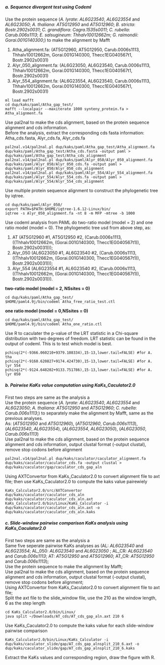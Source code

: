 ##### a. Sequence divergent test using Codeml 
Use the protein sequence (*A. lyrate*: *AL6G23540*, *AL6G23554* and *AL6G23050*; *A. thaliana*: *AT5G12950* and *AT5G12960*; *B. stricta*: *Bostr.2902s0031*; *C. grandiflora*: *Cagra.1535s0011*; *C. rubella*: *Carub.006s1113*; *E. salsugineum*: *Thhalv10012662m*; *G. raimondii: Gorai.001G140300*;) to make the alignment by Mafft   
1. Atha_alignment.fa: (AT5G12960, AT5G12950, Carub.0006s1113, Thhalv10012662m, Gorai.001G140300, Thecc1EG040567t1, Bostr.2902s0031)  
2. Alyr_050_alignment.fa: (AL6G23050, AL6G23540, Carub.0006s1113, Thhalv10012662m, Gorai.001G140300, Thecc1EG040567t1, Bostr.2902s0031)  
3. Alyr_554_alignment.fa: (AL6G23554, AL6G23540, Carub.0006s1113, Thhalv10012662m, Gorai.001G140300, Thecc1EG040567t1, Bostr.2902s0031)  
```
ml load mafft
cd dup/kaks/paml/Atha_gap_test/
mafft --localpair --maxiterate 1000 synteny_protein.fa > Atha_alignment.fa
```
Use pal2nal to make the cds alignment, based on the protein sequence alignment and cds information.  
Before the analysis, extract the corresponding cds fasta information: Atha_cds.fasta, Alyr_cds.fa, Alyr_cds.fa 
```
pal2nal.v14/pal2nal.pl dup/kaks/paml/Atha_gap_test/Atha_alignment.fa dup/kaks/paml/Atha_gap_test/Atha_cds.fasta -output paml > dup/kaks/paml/Atha_gap_test/Atha_cds_alignment
pal2nal.v14/pal2nal.pl dup/kaks/paml/Alyr_050/Alyr_050_alignment.fa dup/kaks/paml/Alyr_050/Alyr_050_cds.fa -output paml > dup/kaks/paml/Alyr_050/Alyr_050_cds_alignment
pal2nal.v14/pal2nal.pl dup/kaks/paml/Alyr_554/Alyr_554_alignment.fa dup/kaks/paml/Alyr_554/Alyr_554_cds.fa -output paml > dup/kaks/paml/Alyr_554/Alyr_554_cds_alignment
```
Use multiple protein sequence alignment to construct the phylogenetic tree by iqtree.

```
cd dup/kaks/paml/Alyr_050/
export PATH=$PATH:$HOME/iqtree-1.6.12-Linux/bin/
iqtree -s Alyr_050_alignment.fa -nt 8 -m MFP -mtree -b 1000
```
Use codeml analysis from PAML do two-ratio model (model = 2) and one ratio model (model = 0). 
The phylogenetic tree usd from above step, as:
1. AT (AT5G12960 #1, AT5G12950 #2, (Carub.0006s1113, ((Thhalv10012662m, (Gorai.001G140300, Thecc1EG040567t1)), Bostr.2902s0031))); 
2. Alyr_050 (AL6G23050 #1, AL6G23540 #2, (Carub.0006s1113, ((Thhalv10012662m, (Gorai.001G140300, Thecc1EG040567t1)), Bostr.2902s0031))); 
3. Alyr_554 (AL6G23554 #1, AL6G23540 #2, (Carub.0006s1113, ((Thhalv10012662m, (Gorai.001G140300, Thecc1EG040567t1)), Bostr.2902s0031))).  

**two-ratio model (model = 2, NSsites = 0)**
```
cd dup/kaks/paml/Atha_gap_test/
$HOME/paml4.9j/bin/codeml Atha_free_ratio_test.ctl
```
**one ratio model (model = 0,NSsites = 0)**
```
cd dup/kaks/paml/Atha_gap_test/
$HOME/paml4.9j/bin/codeml Atha_one_ratio.ctl
```
Use R to caculater the p-value of the LRT statistic in a Chi-square distribution with two degrees of freedom. LRT statistic can be found in the output of codeml.
This is to test which model is best. 
```
pchisq(2*(-9366.060210+9379.108334),15-13,lower.tail=FALSE) #for A. tha
pchisq(2*(-9160.620827+9174.424730),15-13,lower.tail=FALSE) #for A. lyr 554
pchisq(2*(-9124.648202+9133.751786),15-13,lower.tail=FALSE) #for A. lyr 050
```

##### b. Pairwise KaKs value computation using KaKs_Caculator2.0
First two steps are same as the analysis a  
Use the protein sequence (*A. lyrate*: *AL6G23540*, *AL6G23554* and *AL6G23050*; *A. thaliana*: *AT5G12950* and *AT5G12960*; *C. rubella*: *Carub.006s1113*;) to separately make the alignment by Mafft, same as the previous analyses.   
As: (*AT5G12950* and *AT5G12960*), (*AT5G12960*, *Carub.006s1113*), (*AL6G23540*, *AL6G23554*), (*AL6G23554*, *AL6G23050*), (*AL6G23050*, *Carub.006s1113*)  
Use pal2nal to make the cds alignment, based on the protein sequence alignment and cds information, output clustal format (-output clustal), remove stop codons before alignment
```
pal2nal.v14/pal2nal.pl dup/kaks/caculator/caculator_alignment.fa dup/kaks/caculator/caculator_cds.fa -output clustal > dup/kaks/caculator/gap/caculator_cds_gap_aln
```
Using AXTConvertor from KaKs_Caculator2.0 to convert alignment file to axt file; then use KaKs_Caculator2.0 to compute the kaks value pairewiely
```
KaKs_Calculator2.0/src/AXTConvertor dup/kaks/caculator/caculator_cds_aln dup/kaks/caculator/caculator_cds_aln.axt
KaKs_Calculator2.0/bin/Linux/KaKs_Calculator -i dup/kaks/caculator/caculator_cds_aln.axt -o dup/kaks/caculator/caculator_cds_aln.kaks
```
##### c. Slide-window pairwise comparison KaKs analysis using KaKs_Caculator2.0
First two steps are same as the analysis a   
Same five seperate pairwise KaKs analyses as (AL: *AL6G23540* and *AL6G23554*; AL\_050: *AL6G23540* and *AL6G23050* ; AL\_CR: *AL6G23540* and *Carub.006s1113*; AT: *AT5G12950* and *AT5G12960*; AT\_CR: *AT5G12950* and *Carub.006s1113*);  
Use the protein sequence to make the alignment by Mafft;  
Use pal2nal to make the cds alignment, based on the protein sequence alignment and cds information, output clustal format (-output clustal), remove stop codons before alignment;   
Using AXTConvertor from KaKs_Caculator2.0 to convert alignment file to axt file;  
Split the axt file to the slide_window file, use the 210 as the window length, 6 as the step length

``` 
cd KaKs_Calculator2.0/bin/Linux/ 
java split ~/Downloads/AT_cds/AT_cds_gap_aln.axt 210 6
```
Use KaKs_Caculator2.0 to compute the kaks value for each slide-window pairwise comparison

```
KaKs_Calculator2.0/bin/Linux/KaKs_Calculator -i dup/kaks/caculator_slide/gap/AT_cds_gap_alnsplit_210_6.axt -o dup/kaks/caculator_slide/gap/AT_cds_gap_alnsplit_210_6.kaks
```
Extract the KaKs values and corresponding region, draw the figure with R.
